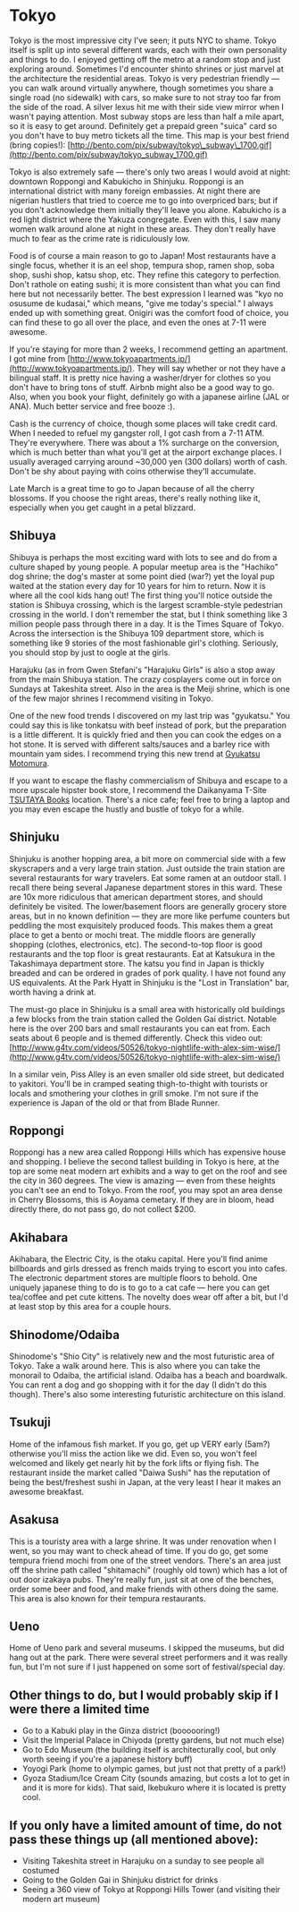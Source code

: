 # Tokyo

Tokyo is the most impressive city I've seen; it puts NYC to shame.  Tokyo itself is split up into several different wards, each with their own personality and things to do.  I enjoyed getting off the metro at a random stop and just exploring around.  Sometimes I'd encounter shinto shrines or just marvel at the architecture the residential areas.    Tokyo is very pedestrian friendly &mdash; you can walk around virtually anywhere, though sometimes you share a single road (no sidewalk) with cars, so make sure to not stray too far from the side of the road.  A silver lexus hit me with their side view mirror when I wasn't paying attention.  Most subway stops are less than half a mile apart, so it is easy to get around.  Definitely get a prepaid green "suica" card so you don't have to buy metro tickets all the time.  This map is your best friend (bring copies!): [http://bento.com/pix/subway/tokyo\_subway\_1700.gif](http://bento.com/pix/subway/tokyo_subway_1700.gif)

Tokyo is also extremely safe &mdash; there's only two areas I would avoid at night: downtown Roppongi and Kabukicho in Shinjuku.  Roppongi is an international district with many foreign embassies.  At night there are nigerian hustlers that tried to coerce me to go into overpriced bars; but if you don't acknowledge them initially they'll leave you alone.  Kabukicho is a red light district where the Yakuza congregate.  Even with this, I saw many women walk around alone at night in these areas.  They don't really have much to fear as the crime rate is ridiculously low.

Food is of course a main reason to go to Japan!  Most restaurants have a single focus, whether it is an eel shop, tempura shop, ramen shop, soba shop, sushi shop, katsu shop, etc.  They refine this category to perfection.  Don't rathole on eating sushi; it is more consistent than what you can find here but not necessarily better.  The best expression I learned was "kyo no osusume de kudasai," which means, "give me today's special."  I always ended up with something great.  Onigiri was the comfort food of choice, you can find these to go all over the place, and even the ones at 7-11 were awesome.

If you're staying for more than 2 weeks, I recommend getting an apartment.  I got mine from [http://www.tokyoapartments.jp/](http://www.tokyoapartments.jp/).  They will say whether or not they have a bilingual staff.  It is pretty nice having a washer/dryer for clothes so you don't have to bring tons of stuff.  Airbnb might also be a good way to go.  Also, when you book your flight, definitely go with a japanese airline (JAL or ANA).  Much better service and free booze :).

Cash is the currency of choice, though some places will take credit card.  When I needed to refuel my gangster roll, I got cash from a 7-11 ATM.  They're everywhere.  There was about a 1% surcharge on the conversion, which is much better than what you'll get at the airport exchange places.  I usually averaged carrying around ~30,000 yen (300 dollars) worth of cash.  Don't be shy about paying with coins otherwise they'll accumulate.

Late March is a great time to go to Japan because of all the cherry blossoms.  If you choose the right areas, there's really nothing like it, especially when you get caught in a petal blizzard.

## Shibuya
Shibuya is perhaps the most exciting ward with lots to see and do from a culture shaped by young people.  A popular meetup area is the "Hachiko" dog shrine; the dog's master at some point died (war?) yet the loyal pup waited at the station every day for 10 years for him to return.  Now it is where all the cool kids hang out!  The first thing you'll notice outside the station is Shibuya crossing, which is the largest scramble-style pedestrian crossing in the world.  I don't remember the stat, but I think something like 3 million people pass through there in a day.  It is the Times Square of Tokyo.  Across the intersection is the Shibuya 109 department store, which is something like 9 stories of the most fashionable girl's clothing.  Seriously, you should stop by just to oogle at the girls.

Harajuku (as in from Gwen Stefani's "Harajuku Girls" is also a stop away from the main Shibuya station.  The crazy cosplayers come out in force on Sundays at Takeshita street.  Also in the area is the Meiji shrine, which is one of the few major shrines I recommend visiting in Tokyo.

One of the new food trends I discovered on my last trip was "gyukatsu." You could say this is like tonkatsu with beef instead of pork, but the preparation is a little different. It is quickly fried and then you can cook the edges on a hot stone. It is served with different salts/sauces and a barley rice with mountain yam sides.  I recommend trying this new trend at [Gyukatsu Motomura](https://www.tripadvisor.com/Restaurant_Review-g1066456-d7898108-Reviews-Gyukatsu_Motomura_Shibuya-Shibuya_Tokyo_Tokyo_Prefecture_Kanto.html).

If you want to escape the flashy commercialism of Shibuya and escape to a more upscale hipster book store, I recommend the Daikanyama T-Site [TSUTAYA Books](http://real.tsite.jp/daikanyama/english/) location. There's a nice cafe; feel free to bring a laptop and you may even escape the hustly and bustle of tokyo for a while.

## Shinjuku
Shinjuku is another hopping area, a bit more on commercial side with a few skyscrapers and a very large train station.  Just outside the train station are several restaurants for wary travelers.  Eat some ramen at an outdoor stall.  I recall there being several Japanese department stores in this ward.  These are 10x more ridiculous that american department stores, and should definitely be visited.  The lower/basement floors are generally grocery store areas, but in no known definition &mdash; they are more like perfume counters but peddling the most exquisitely produced foods.  This makes them a great place to get a bento or mochi treat.  The middle floors are generally shopping (clothes, electronics, etc).  The second-to-top floor is good restaurants and the top floor is great restaurants.  Eat at Katsukura in the Takashimaya department store.  The katsu you find in Japan is thickly breaded and can be ordered in grades of pork quality.  I have not found any US equivalents.  At the Park Hyatt in Shinjuku is the "Lost in Translation" bar, worth having a drink at.

The must-go place in Shinjuku is a small area with historically old buildings a few blocks from the train station called the Golden Gai district.  Notable here is the over 200 bars and small restaurants you can eat from.  Each seats about 6 people and is themed differently.  Check this video out: [http://www.g4tv.com/videos/50526/tokyo-nightlife-with-alex-sim-wise/](http://www.g4tv.com/videos/50526/tokyo-nightlife-with-alex-sim-wise/)

In a similar vein, Piss Alley is an even smaller old side street, but dedicated to yakitori. You'll be in cramped seating thigh-to-thight with tourists or locals and smothering your clothes in grill smoke.  I'm not sure if the experience is Japan of the old or that from Blade Runner.

## Roppongi
Roppongi has a new area called Roppongi Hills which has expensive house and shopping.  I believe the second tallest building in Tokyo is here, at the top are some neat modern art exhibits and a way to get on the roof and see the city in 360 degrees.  The view is amazing &mdash; even from these heights you can't see an end to Tokyo.  From the roof, you may spot an area dense in Cherry Blossoms, this is Aoyama cemetary.  If they are in bloom, head directly there, do not pass go, do not collect $200.

## Akihabara
Akihabara, the Electric City, is the otaku capital.  Here you'll find anime billboards and girls dressed as french maids trying to escort you into cafes.  The electronic department stores are multiple floors to behold.  One uniquely japanese thing to do is to go to a cat cafe &mdash; here you can get tea/coffee and pet cute kittens.  The novelty does wear off after a bit, but I'd at least stop by this area for a couple hours.

## Shinodome/Odaiba
Shinodome's "Shio City" is relatively new and the most futuristic area of Tokyo.  Take a walk around here.  This is also where you can take the monorail to Odaiba, the artificial island.  Odaiba has a beach and boardwalk.  You can rent a dog and go shopping with it for the day (I didn't do this though).  There's also some interesting futuristic architecture on this island.

## Tsukuji
Home of the infamous fish market.  If you go, get up VERY early (5am?) otherwise you'll miss the action like we did.  Even so, you won't feel welcomed and likely get nearly hit by the fork lifts or flying fish.  The restaurant inside the market called "Daiwa Sushi" has the reputation of being the best/freshest sushi in Japan, at the very least I hear it makes an awesome breakfast.

## Asakusa
This is a touristy area with a large shrine.  It was under renovation when I went, so you may want to check ahead of time.  If you do go, get some tempura friend mochi from one of the street vendors.  There's an area just off the shrine path called "shitamachi" (roughly old town) which has a lot of out door izakaya pubs.  They're really fun, just sit at one of the benches, order some beer and food, and make friends with others doing the same.  This area is also known for their tempura restaurants.

## Ueno
Home of Ueno park and several museums.  I skipped the museums, but did hang out at the park.  There were several street performers and it was really fun, but I'm not sure if I just happened on some sort of festival/special day.

## Other things to do, but I would probably skip if I were there a limited time
- Go to a Kabuki play in the Ginza district (boooooring!)
- Visit the Imperial Palace in Chiyoda (pretty gardens, but not much else)
- Go to Edo Museum (the building itself is architecturally cool, but only worth seeing if you're a japanese history buff)
- Yoyogi Park (home to olympic games, but just not that pretty of a park!)
- Gyoza Stadium/Ice Cream City (sounds amazing, but costs a lot to get in and it is more for kids).  That said, Ikebukuro where it is located is pretty cool.

## If you only have a limited amount of time, do not pass these things up (all mentioned above):
- Visiting Takeshita street in Harajuku on a sunday to see people all costumed
- Going to the Golden Gai in Shinjuku district for drinks
- Seeing a 360 view of Tokyo at Roppongi Hills Tower (and visiting their modern art museum)
